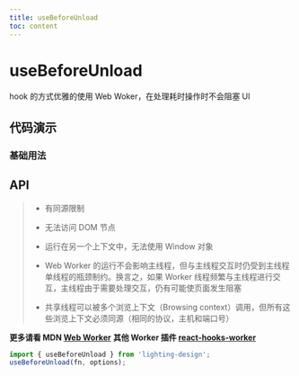 ```yaml
---
title: useBeforeUnload
toc: content
---
```


# useBeforeUnload

hook 的方式优雅的使用 Web Woker，在处理耗时操作时不会阻塞 UI

## 代码演示

### 基础用法

<code src="./demos/Demo1.tsx" ></code>

## API

> - 有同源限制
>
> - 无法访问 DOM 节点
>
> - 运行在另一个上下文中，无法使用 Window 对象
>
> - Web Worker 的运行不会影响主线程，但与主线程交互时仍受到主线程单线程的瓶颈制约。换言之，如果 Worker 线程频繁与主线程进行交互，主线程由于需要处理交互，仍有可能使页面发生阻塞
>
> - 共享线程可以被多个浏览上下文（Browsing context）调用，但所有这些浏览上下文必须同源（相同的协议，主机和端口号）

**更多请看 MDN [Web Worker](https://developer.mozilla.org/zh-CN/docs/Web/API/Worker)**
**其他 Worker 插件 [react-hooks-worker](https://github.com/dai-shi/react-hooks-worker)**

```ts
import { useBeforeUnload } from 'lighting-design';
useBeforeUnload(fn, options);
```
